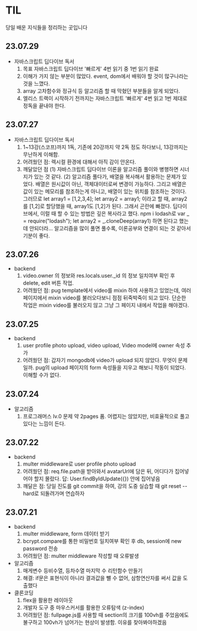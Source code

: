 # TIL
당일 배운 지식들을 정리하는 곳입니다
## 23.07.29
  - 자바스크립트 딥다이브 독서
    1) 목표 자바스크립트 딥다이브 '빠르게' 4번 읽기 중 1번 읽기 완료
    2) 이해가 가지 않는 부분이 많았다. event, dom에서 배워야 할 것이 많구나라는 것을 느꼈다.
    3) array 고차함수와 정규식 등 알고리즘 할 때 막혔던 부분들을 알게 되었다.
    4) 엘리스 트랙이 시작하기 전까지는 자바스크립트 '빠르게' 4번 읽고 1번 제대로 정독을 끝내야 한다.

## 23.07.27
  - 자바스크립트 딥다이브 독서
    1) 1~13강(스코프)까지 1독, 기존에 20강까지 약 2독 정도 하다보니, 13강까지는 무난하게 이해함.
    2) 어려웠던 점: 렉시컬 환경에 대해서 아직 감이 안온다.
    3) 깨달았던 점
       (1) 자바스크립트 딥다이브 이론을 알고리즘 풀이와 병행하면 시너지가 있는 것 같다.
       (2) 알고리즘 풀다가, 배열을 복사해서 활용하는 문제가 있었다. 배열은 원시값이 아닌, 객체대이터로써 변경이 가능하다.
           그리고 배열은 값이 있는 메모리를 참조하는게 아니고, 배열이 있는 위치를 참조하는 것이다. 그러므로
           let array1 = [1,2,3,4];
           let array2 = array1; 이라고 할 때, array2를 [1,2]로 할당했을 때, array1도 [1,2]가 된다. 그래서 곤란에 빠졌다.
           딥다이브에서, 이럴 때 할 수 있는 방법은 깊은 복사라고 했다. npm i lodash로 var _ = require("lodash");
           let array2 = _.cloneDeep(array1) 하면 된다고 했는데 안되더라...
           알고리즘을 많이 풀면 풀수록, 이론공부와 연결이 되는 것 같아서 기분이 좋다.

## 23.07.26
  - backend
    1) video.owner 의 정보와 res.locals.user._id 의 정보 일치여부 확인 후 delete, edit 버튼 작업.
    2) 어려웠던 점: pug template에서 video를 mixin 하여 사용하고 있었는데, 여러 페이지에서 mixin video를 불러오다보니 점점 뒤죽박죽이 되고 있다.
                   단순한 작업은 mixin video를 불러오지 않고 그냥 그 페이지 내에서 작업을 해야겠다.
                   
   

## 23.07.25
  - backend
    1) user profile photo upload, video upload, Video model에 owner 속성 추가 
    2) 어려웠던 점: 갑자기 mongodb에 video가 upload 되지 않았다. 무엇이 문제일까. pug의 upload 페이지의 form 속성들을 지우고 해보니 작동이 되었다.
                   이해할 수가 없다.

## 23.07.24 
  - 알고리즘
    1) 프로그래머스 lv.0 문제 약 2pages 품. 어렵지는 않았지만, 비효율적으로 풀고 있다는 느낌이 든다.

## 23.07.22
  - backend
    1) multer middleware로 user profile photo upload
    2) 어려웠던 점: req.file.path을 받아와서 avatarUrl에 담은 뒤, 어디다가 집어넣어야 할지 몰랐다. 답: User.findByIdUpdate({}) 안에 집어넣음
    3) 깨달은 점: 당일 진도를 git commit을 하여, 강의 도중 실습할 때 git reset --hard로 되돌려가며 연습하자

## 23.07.21
- backend
  1) multer middleware, form 데이터 받기
  2) bcrypt.compare를 통한 비밀번호 일치여부 확인 후 db, session에 new password 전송 <br>
  3) 어려웠던 점: multer middleware 작성할 때 오류발생
- 알고리즘
  1) 매게변수 등비수열, 등차수열 마지막 수 리턴함수 만들기
  2) 해결: if문은 표현식이 아니라 결과값을 뺄 수 없어, 삼항연산자를 써서 값을 도출했다
- 클론코딩
  1) flex을 활용한 레이아웃
  2) 개발자 도구 중 마우스커서를 활용한 오류탐색 (z-index)
  3) 어려웠던 점: fullpage.js를 사용할 때 section의 크기를 100vh를 주었음에도 불구하고 100vh가 넘어가는 현상이 발생함. 이유를 찾아봐야하겠음

